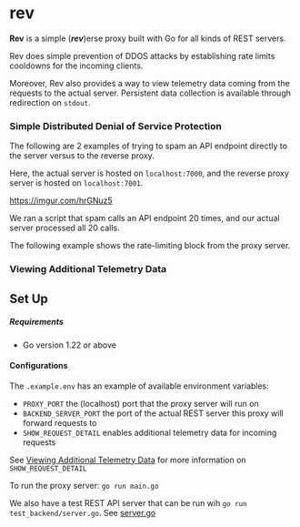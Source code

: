 # rev

**Rev** is a simple (***rev***)erse proxy built with Go for all kinds of REST servers.

Rev does simple prevention of DDOS attacks by establishing rate limits cooldowns for the incoming clients.

Moreover, Rev also provides a way to view telemetry data coming from the requests to the actual server. Persistent data collection is available through redirection on `stdout`.

### Simple Distributed Denial of Service Protection

The following are 2 examples of trying to spam an API endpoint directly to the server versus to the reverse proxy.

Here, the actual server is hosted on `localhost:7000`, and the reverse proxy server is hosted on `localhost:7001`.

https://imgur.com/hrGNuz5

We ran a script that spam calls an API endpoint 20 times, and our actual server processed all 20 calls.

The following example shows the rate-limiting block from the proxy server.

### Viewing Additional Telemetry Data

## Set Up

##### Requirements

- Go version 1.22 or above

#### Configurations
The `.example.env` has an example of available environment variables:
- `PROXY_PORT` the (localhost) port that the proxy server will run on
- `BACKEND_SERVER_PORT` the port of the actual REST server this proxy will forward requests to
- `SHOW_REQUEST_DETAIL` enables additional telemetry data for incoming requests

See [Viewing Additional Telemetry Data](#viewing-additional-telemetry-data) for more information on `SHOW_REQUEST_DETAIL`

To run the proxy server:
`go run main.go`

We also have a test REST API server that can be run wih `go run test_backend/server.go`. See [server.go](test_backend/server.go)
